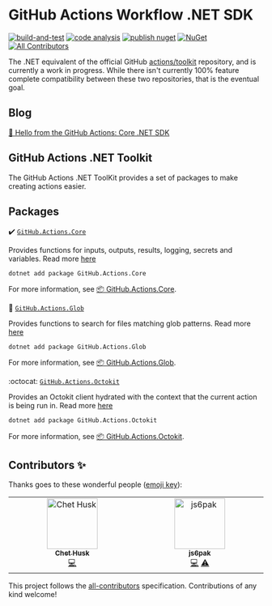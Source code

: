 # GitHub Actions Workflow .NET SDK

[![build-and-test](https://github.com/IEvangelist/dotnet-github-actions-sdk/actions/workflows/build-and-test.yml/badge.svg)](https://github.com/IEvangelist/dotnet-github-actions-sdk/actions/workflows/build-and-test.yml)
[![code analysis](https://github.com/IEvangelist/dotnet-github-actions-sdk/actions/workflows/codeql-analysis.yml/badge.svg)](https://github.com/IEvangelist/dotnet-github-actions-sdk/actions/workflows/codeql-analysis.yml)
[![publish nuget](https://github.com/IEvangelist/dotnet-github-actions-sdk/actions/workflows/publish.yml/badge.svg)](https://github.com/IEvangelist/dotnet-github-actions-sdk/actions/workflows/publish.yml)
[![NuGet](https://img.shields.io/nuget/v/GitHub.Actions.Core.svg?style=flat)](https://www.nuget.org/packages/GitHub.Actions.Core) <!-- ALL-CONTRIBUTORS-BADGE:START - Do not remove or modify this section -->
[![All Contributors](https://img.shields.io/badge/all_contributors-2-orange.svg?style=flat-square)](#contributors-)
<!-- ALL-CONTRIBUTORS-BADGE:END -->

The .NET equivalent of the official GitHub [actions/toolkit](https://github.com/actions/toolkit) repository, and is currently a work in progress. While there isn't currently 100% feature complete compatibility between these two repositories, that is the eventual goal.

## Blog

[🔗 Hello from the GitHub Actions: Core .NET SDK](https://davidpine.net/blog/github-actions-sdk)

## GitHub Actions .NET Toolkit

The GitHub Actions .NET ToolKit provides a set of packages to make creating actions easier.

## Packages

:heavy_check_mark: [`GitHub.Actions.Core`](src/Actions.Core)

Provides functions for inputs, outputs, results, logging, secrets and variables. Read more [here](src/Actions.Core)

```
dotnet add package GitHub.Actions.Core
```

For more information, see [📦 GitHub.Actions.Core](https://www.nuget.org/packages/GitHub.Actions.Core).

:ice_cream: [`GitHub.Actions.Glob`](src/Actions.Glob)

Provides functions to search for files matching glob patterns. Read more [here](src/Actions.Glob)

```
dotnet add package GitHub.Actions.Glob
```

For more information, see [📦 GitHub.Actions.Glob](https://www.nuget.org/packages/GitHub.Actions.Glob).

<!--

:pencil2: [`GitHub.Actions.IO`](src/Actions.IO)

Provides disk i/o functions like cp, mv, rmRF, which etc. Read more [here](src/Actions.IO)

```
dotnet add package GitHub.Actions.IO
```

For more information, see [📦 GitHub.Actions.IO](https://www.nuget.org/packages/GitHub.Actions.IO).

-->

:octocat: [`GitHub.Actions.Octokit`](src/Actions.Octokit)

Provides an Octokit client hydrated with the context that the current action is being run in. Read more [here](src/Actions.Octokit)

```bash
dotnet add package GitHub.Actions.Octokit
```

For more information, see [📦 GitHub.Actions.Octokit](https://www.nuget.org/packages/GitHub.Actions.Octokit).
## Contributors ✨

Thanks goes to these wonderful people ([emoji key](https://allcontributors.org/docs/en/emoji-key)):

<!-- ALL-CONTRIBUTORS-LIST:START - Do not remove or modify this section -->
<!-- prettier-ignore-start -->
<!-- markdownlint-disable -->
<table>
  <tbody>
    <tr>
      <td align="center" valign="top" width="14.28%"><a href="http://www.chethusk.com"><img src="https://avatars.githubusercontent.com/u/573979?v=4?s=100" width="100px;" alt="Chet Husk"/><br /><sub><b>Chet Husk</b></sub></a><br /><a href="https://github.com/IEvangelist/dotnet-github-actions-sdk/commits?author=baronfel" title="Code">💻</a></td>
      <td align="center" valign="top" width="14.28%"><a href="https://github.com/js6pak"><img src="https://avatars.githubusercontent.com/u/35262707?v=4?s=100" width="100px;" alt="js6pak"/><br /><sub><b>js6pak</b></sub></a><br /><a href="https://github.com/IEvangelist/dotnet-github-actions-sdk/commits?author=js6pak" title="Code">💻</a> <a href="https://github.com/IEvangelist/dotnet-github-actions-sdk/commits?author=js6pak" title="Tests">⚠️</a></td>
    </tr>
  </tbody>
</table>

<!-- markdownlint-restore -->
<!-- prettier-ignore-end -->

<!-- ALL-CONTRIBUTORS-LIST:END -->

This project follows the [all-contributors](https://github.com/all-contributors/all-contributors) specification. Contributions of any kind welcome!
